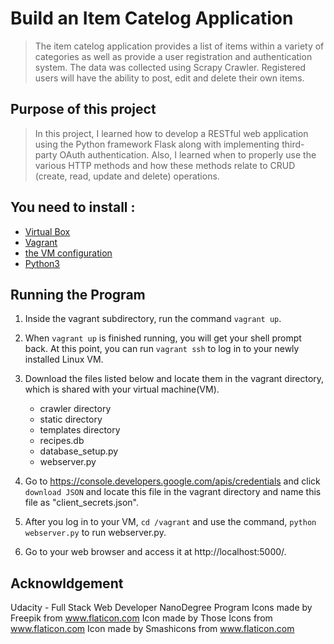 # Build an Item Catelog Application
>The item catelog application provides a list of items within a variety of categories as well as provide a user registration and authentication system. The data was collected using Scrapy Crawler. Registered users will have the ability to post, edit and delete their own items.


## Purpose of this project
>In this project, I learned how to develop a RESTful web application using the Python framework Flask along with implementing third-party OAuth authentication. Also, I learned when to properly use the various HTTP methods and how these methods relate to CRUD (create, read, update and delete) operations.



## You need to install : 
- [Virtual Box](https://www.virtualbox.org/wiki/Download_Old_Builds_5_1)
- [Vagrant](https://www.vagrantup.com/downloads.html)
- [the VM configuration](https://github.com/udacity/fullstack-nanodegree-vm)
- [Python3](https://www.python.org/getit/)


## Running the Program
1. Inside the vagrant subdirectory, run the command ```vagrant up```.
2. When ```vagrant up``` is finished running, you will get your shell prompt back. At this point, you can run ```vagrant ssh``` to log in to your newly installed Linux VM.
4. Download the files listed below and locate them in the vagrant directory, which is shared with your virtual machine(VM).
    - crawler directory
    - static directory
    - templates directory
    - recipes.db
    - database_setup.py
    - webserver.py

5. Go to https://console.developers.google.com/apis/credentials and click ```download JSON``` and locate this file in the vagrant directory and name this file as "client_secrets.json".
6. After you log in to your VM, ```cd /vagrant``` and use the command, ```python webserver.py``` to run webserver.py. 
7. Go to your web browser and access it at http://localhost:5000/.

    
  


## Acknowldgement
Udacity - Full Stack Web Developer NanoDegree Program
Icons made by Freepik from www.flaticon.com 
Icon made by Those Icons from www.flaticon.com 
Icon made by Smashicons from www.flaticon.com 
